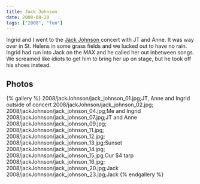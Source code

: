 ```yaml
---
title: Jack Johnson
date: 2008-08-20
tags: ["2008", "fun"]
---
```

Ingrid and I went to the <a href="http://www.jackjohnsonmusic.com">Jack Johnson </a> concert with JT and Anne.  It was way over in St. Helens in some grass fields and we lucked out to have no rain.  Ingrid had run into Jack on the MAX and he called her out inbetween songs. We screamed like idiots to get him to bring her up on stage, but he took off his shoes instead.

## Photos 

{% gallery %} 
2008/jackJohnson/jack_johnson_01.jpg;JT, Anne and Ingrid outside of concert
2008/jackJohnson/jack_johnson_02.jpg;
2008/jackJohnson/jack_johnson_04.jpg;Me and Ingrid
2008/jackJohnson/jack_johnson_07.jpg;JT and Anne
2008/jackJohnson/jack_johnson_09.jpg;
2008/jackJohnson/jack_johnson_11.jpg;
2008/jackJohnson/jack_johnson_12.jpg;
2008/jackJohnson/jack_johnson_13.jpg;Sunset
2008/jackJohnson/jack_johnson_14.jpg;
2008/jackJohnson/jack_johnson_15.jpg;Our $4 tarp
2008/jackJohnson/jack_johnson_16.jpg;
2008/jackJohnson/jack_johnson_20.jpg;Jack
2008/jackJohnson/jack_johnson_23.jpg;Jack
{% endgallery %}
